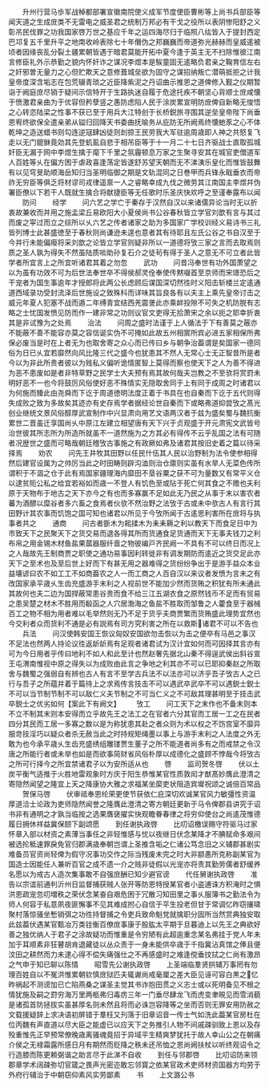 <!-- { "loadSidebar": true } -->
　　升州行营马歩军战棹都部署宣徽南院使义成军节度使臣曹彬等上尚书兵部臣等闻天道之生成庻类不无雷电之威圣君之统制万邦必有干戈之役所以表阴惨阳舒之义彰吊民伐罪之功我国家啓万世之基应千年之运四海尽归于临照八纮皆入于提封西定巴邛复五千里升平之地南收岭表除七十年僭伪之邦巍巍而帝道弥光赫赫而皇威逺被顷者因缘丧乱分裂土疆累朝皆遇于暗君莫能开拓中夏今逢于英主无不扫除惟彼江南言修臣礼外示恭勤之貌内怀奸诈之谋况李煜本是騃童固无逺略负君亲之鞠育信左右之奸邪曽无量力之心但贮欺天之意修葺城垒欲为固守之谋招纳叛亡潜萌抵拒之计我皇帝度深含垢志在包荒辍青琐之近臣降紫泥之丹诏曲示推恩之道俾修入觐之仪期暂诣于阙庭庻尽销于疑间示信特开于生路执迷自履于危途托疾不朝坚心背顺士庻咸懐于愤激君亲曲为于优容但矜孽竖之愚防虑陷人民于涂炭累宣明防庻俾自新略无悛悟之心转恣陆梁之性事不获已至于用兵大江特创于长桥鋭旅寻围其逆垒皇帝陛下尚垂恩宥终欲保全遣亲弟从镒归回降天书委曲抚喻务从庇防无所阙焉终懐虵豕之心不体乾坤之造送蜡书则勾连逆冦肆凶徒则刦掠王民劳我大军驻逾周歳即人神之共怒复飞走以无门貔貅竟効其先登虮虱自悲于相吊臣等于十一月二十七日齐驱战士直取孤城奸臣无漏于网中李煜生擒于麾下千里之氛霾顿息万家之生聚寻安其在城官吏僧道军人百姓等乆在偏方困于虐政喜逢荡定皆遂舒苏望天朝而无不涕洟乐皇化而惟皆鼓舞有以见穹旻助顺海岳知归当圣明临御之期是文轨混同之日巻甲而兵锋永戢垂衣而帝祚无穷臣等俱乏将材谬司戎律遥禀一人之睿略幸成九伐之微劳其江南国主李煜幷伪署臣僚以下若干人既就生擒合将献捷臣等无任歌时乐圣庆快欢呼之至谨奉露布以闻
　　防问
　　经学
　　问六艺之学亡于秦存于汉然自汉以来诸儒异论当时无以折衷故兼收而并用之施孟梁丘易欧阳大小夏侯尚书公谷春秋皆立学官刘歆有言与其过而废之寜过而立之综所以乆六艺之传者诸家之助为多国家广学校训经义易诗书三礼皆列博士此甚盛徳至于春秋则尚谦逊未遑也意者其有待耶且左氏公谷之书自汉至于今并行未能偏癈将采刘歆之论皆立学官则疑非所以一道德将攷三家之言而去取焉则质之圣人孰为得失不然虽陆质啖助孙复石介之徒茍有得于圣人之意无不可立者此皆学者所宜言上之所宜听诸君其着之勿忽
　　武功
　　问昔冯奉世有功外国萧望之以为虽有功效不可为后世法奉世卒不得侯郝灵佺奉使传黙啜首至京师而宋璟恐后之干宠者为国生事逾年才授郎将此两公长虑顾后谋国深切然徃时义阳击斩楼兰定逺通道西域录功受封流泽后世施设之致殊科而详味其旨良各有以夫主上乘先皇帝讨击之威元年夏人犯塞不战而遁二年缚青宜结西羌震詟此亦乘衅投隙不可失之机防脱有志略之士忧国发愤见防而作一建非常之功则议官文吏得无拾萧宋之余以扼之耶幸折衷其是非试豫为之处焉
　　治法
　　问周之盛时法谨于上人循法于下有善莫之蔽亦不能蔽不善不能容亦莫之容信诞实伪不可掩如此故五州相賔所宾必进五家相保所弗保必废当是时在上者无为也取舍寄之众心而已传曰乡与朝争治葢谓是矣国家一德同俗为日已乆宜若靡然向风比隆三代之盛今也犹患其不然人无常心士无正智昔所是者今以为非此所贵者彼以为贱私义偏听诡情匿智上莫得而察也使天下之人为善不得进为恶不患废如是者非特草野之民学士大夫预有焉其故何哉夫岂教之不至欤将赏罸未明好恶不一也今将鼓厉风俗使好恶不殊情实无隠取舍同于上有同于成周之时诸君以为何施而臻此由尧舜而下讫于周道徳明法度正着于书具在也自秦而下讫于五代则得失成败之致为多故矣其迹亦有史存焉学者据经论世自秦而下或略弗道抑尝攷之髙光创业继统文景风俗醇厚武宣制作中兴显肃向用艺文语两汉者于兹为盛矣蜀与魏抗衡累世二晋虽迁享国尚乆中原江左建立相望唐有天下兴于贞观盛于开元肃宪文武皆号治世彼其所志所为所造所就虽不一道然施为之方其必有得传不云乎乱国之法有可随者况歴世之盛而可略哉朝廷稽攷古事施之有政厥如弗及诸君其按旧史着之篇以待采择焉
　　劝农
　　问先王井牧其田野以任民什伍其人民以治野制为法令使参相得然后建官设属为之帅厉当此之时田畴则辟沟洫则治仓廪则实虽有水旱人无菜色传所谓积于不涸之仓于此有焉国家疆理海内靡田不垦谷粟之获不可为量数又有常平义仓以逮贫阨公私之给宜若裕如而歳一不登人有饥色至或阽于死亡何其食之不赡也夫利原于天物布于地古之天下亦今之有也而多寡赢不足如此无乃民之从事于末以害农者蕃为酒醪以糜谷者多六畜之食焉者伙欤不然治野之法攷于古或未中欤古人有言行其田野计其农事而饥饱之国可知也诸君以所见于今攷所闻于古逺思利害所在庻将与执事者共之
　　通商
　　问古者斵木为耜揉木为耒耒耨之利以教天下而食足日中为市致天下之民聚天下之货交易而退各得其所而货通食足货通而天下无事夫钱刀之利布帛之用金锡木材鱼盐果蓏器服纤啬之物彼编戸齐民阙一不具有不可以终日而况上之人哉故先王制商贾之职使之通功易事因利转徙非有调发期防而逺近之货交足此亦天下之至术也及至后世上好而下有甚无用之器难得之货纷纷争出于是游手益众本业益壊谚曰农不如工工不如商葢农之人一而工商之人百自汉以来议者发愤为言未之有改国家承平歳乆生齿充盛游手末利之人视前世不能加少然而货贿之积犹有所未通此其故何也夫二边为国捍蔽常患谷贵而食不给三江五湖衣食之原然钱币不足而有贸易之患吴楚之材木不胜用而殽函之人穴居渤海之鱼盐不胜取而邹鲁之人藿食至于器械百工之物不相为用者难以毛举然则无乃不足于货乎夫商贾繁而货贿盛此理势宜然也今交利者众而货利不通是必有説焉有司方究利害之所在以救斯诸君不可以不告也
　　兵法
　　问汉使韩安国王恢议匈奴安国欲勿击恢以为击之便卒有马邑之事汉不足法也然两人持论议徃返龂龂焉有足观者诸君试为汉计宜如何而可因择其言亦有可为今日用者乎传曰地利不如人和此至计也然赵奢先据北山秦不得逞武侯出斜谷宣王屯渭南惟视中原之得失以为成败由此言之争地之利其亦不可以已耶抑秦赵之所取舍与魏蜀之强弱自有辨也古人有言不至学古兵法不以法亦可以济乎吾子攷古人之已行与吾子之所蕴并着于篇待上之求焉传言技击不可以遇武卒武卒不可以遇鋭士鋭士不可以当节制节制不可以敌仁义夫节制之不可当仁义之不可敌其理甚明至于技击武卒鋭士之优劣如何【案此下有阙文】
　　攷工
　　问工天下之末作也不备末则本不立不制其末则本安得而立乎故先王之法工之在官者六分其官而工居一工之在民者四分其民而工居一多寡之数以是为称犹患其赴之者众则为术以权之不饬宫室不靡异服竒技淫巧以疑众者杀无赦当此之时持规矩绳墨以事上与游手末利之人法度之外无敢为也今承平歳乆生齿充盛绣组雕镂贾生董子之所不能道者尚多有之而戒禁之令汉唐之所能行者或未举也如是而欲事简财省风俗朴厚以成德化之盛顾不悖哉今将攷古之所可行择今之所宜禁诸君子以为安所适从也
　　啓
　　监司贺冬啓
　　伏以土炭平衡气适推于火胜地雷观象时方庆于阳生恭惟某官性质敦闳才猷髙妙膺此澄清之寄隠然闻望之隆宜上天之降康协大雅之求福某坐縻吏状阻造宾墀祝颂之诚倍百常品
　　贺保马啓
　　伏审祗奉恩纶荣更使节获依仁庇深切欢诚某官风力敏彊性资温厚道洽士论政为吏师隐然闻誉之隆膺此澄清之寄方朝廷更新于马令俾郡县讲究于诏书非有通明之才孰当临按之选果膺襃擢实快观瞻眷春律之将穷仰使台之尚逺茂惟德履日拥休祥益冀保颐下副颂愿
　　到任谢执政啓
　　比叨诏檄误赐守符驱马过家怀章入部以材资之素薄当事任之非轻惟感与忧以夜继日伏念某降才不腆赋命多艰间被选抡秪速罪戾免官归郡满歳奉朝岂谓上圣推含垢之仁诸公笃念旧之义辅郡甚剧实难备员官资尚轻俾为假守况事功交作之际当残废未完之时大非颛愚所克称副某官为国造士因能任人兼听百官之成不遗一介之贱非徒假以光宠亦将责其勤劳儒者舒缓养名愿以为戒古人造次集事敢不自强庻酬已知少避官谤
　　代任舅谢执政啓
　　准告以宗谊前通判沂州日监督捕获贼人张开等防恩特授某官者小盗逋诛方积淹时之惧洪恩疏宠忽叨増秩之荣伏念某奋自艰危困于冗散习知田里之事乆服簿书之勤法令为师人何容于私意夙夜匪懈事不见其难成拊心自信于平生投老但甘于常调忆昨窃攘啸聚村落惊骚坐慙销弭之功徃持督捕之令吏兵致命魁党就擒职分固所当然赏典独安取此兹葢伏遇某官甄冶万类铨衡百僚庻事康于股肱太平期于旦暮迪上以先王之典欲好善之独优纳人于君子之涂故疑功而惟重是令穷陋有此超逾重念某名弗挂于党人年未加于耳顺素非狂瞽胡肯退藏徒以丛众责于一身未能供卒歳于千指冀沾真馆之俸且便汶田之耕然而力未逮心得不偿失痛强仕之不再感盛时之难逢傥垂抆拭之仁尚有激昂之气申于知已聊以陈情
　　昭雪先公谢执政啓
　　上圣端临羣贤拱辅万事罔有勿理百姓自以不冤洪惟累朝钦慎庻狱匹夫辄谳尚戒毫厘之差大臣见诬可容白黒之忆昨祸起不测谤加已亡陷燕桑之谋圣主觉其书诈抱田贯之义志士或以死明备见不根之情犹施及嗣之罸穷海万里两柩弗归毒疠三年一门垂尽肆龙飞而虎变聿晛见而雪消藐是诸孤首防拯拔实虽甚厚名则未然且将而必诛岂容降等之坐而否则无罪安用防赦之文载援疑辞上求决语初屏错于羣枉又刋落于旧章诏音一传士气如洗此葢某官房杜在位丙魏有声直道以尽大臣之能虚已以应天下之务推引人物不间戚疎驯致上恩以及存殁重惟先正早预常僚晚歳离骚魂竟招于异域平生精爽梦犹托于故人幸山公之在朝痛介侯之无禄霜露所感日月有期然而贬降之秩未还吊恤之恩尚阙扶杖以听终观诏令之行造膝而陈更赖弼谐之助言尽于此涕不自收
　　到任与邻郡啓
　　比叨诏防来领郡章学术阔疎弥切官箴之畏声光密迩敢忘邻寳之依某官政术吏师材资国器方均劳于外府行辅治于中朝窃仰素风实劳鄙素
　　书
　　上文潞公书
